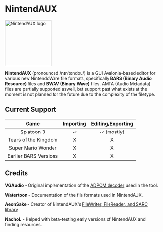 # NintendAUX
<img src="https://raw.githubusercontent.com/ashbinary/NintendAUX/refs/heads/main/logo.png" width="150" title="NintendAUX logo"/>

**NintendAUX** (pronounced /nɪnˈtɛndoʊ/) is a GUI Avalonia-based editor for various new NintendoWare file formats, specifically **BARS (Binary Audio Resource)** files and **BWAV (Binary Wave)** files. AMTA (Audio Metadata) files are partially supported aswell, but support past what exists at the moment is not planned for the future due to the complexity of the filetype.

## Current Support
|Game|Importing|Editing/Exporting|
|:-:|:-:|:-:|
|Splatoon 3|✓|✓ (mostly)|
|Tears of the Kingdom|X|X|
|Super Mario Wonder|X|X|
|Earlier BARS Versions|X|X|

## Credits
**VGAudio** - Original implementation of the [ADPCM decoder](https://github.com/Thealexbarney/VGAudio/blob/master/src/VGAudio/Codecs/GcAdpcm/GcAdpcmDecoder.cs) used in the tool.

**Watertoon** - Documentation of the file formats used in NintendAUX.

**AeonSake** - Creator of NintendAUX's [FileWriter, FileReader, and SARC library](https://gitlab.com/AeonSake/nintendo-tools)

**NachoL** - Helped with beta-testing early versions of NintendAUX and finding resources.
